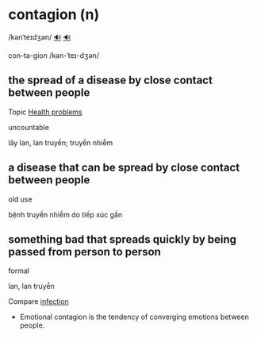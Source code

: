 # contagion (n)

/kənˈteɪdʒən/ [🔊](https://www.oxfordlearnersdictionaries.com/media/english/uk_pron/x/xco/xcont/xcontagion__gb_1.mp3) [🔊](https://www.oxfordlearnersdictionaries.com/media/english/us_pron/x/xco/xcont/xcontagion__us_1.mp3)

con-ta-gion /kən-ˈteɪ-dʒən/

## the spread of a disease by close contact between people

Topic [Health problems](../topics/health-problems.md#health-problems)

uncountable

lây lan, lan truyền; truyền nhiễm

## a disease that can be spread by close contact between people

old use

bệnh truyền nhiễm do tiếp xúc gần

## something bad that spreads quickly by being passed from person to person

formal

lan, lan truyền

Compare [infection]()

- Emotional contagion is the tendency of converging emotions between people.